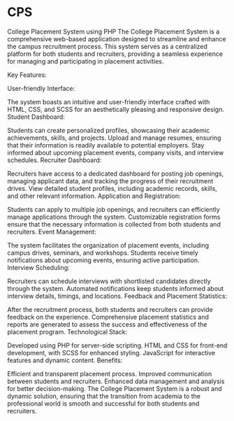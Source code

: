 # CPS
College Placement System using PHP
The College Placement System is a comprehensive web-based application designed to streamline and enhance the campus recruitment process. This system serves as a centralized platform for both students and recruiters, providing a seamless experience for managing and participating in placement activities.

Key Features:

User-friendly Interface:

The system boasts an intuitive and user-friendly interface crafted with HTML, CSS, and SCSS for an aesthetically pleasing and responsive design.
Student Dashboard:

Students can create personalized profiles, showcasing their academic achievements, skills, and projects.
Upload and manage resumes, ensuring that their information is readily available to potential employers.
Stay informed about upcoming placement events, company visits, and interview schedules.
Recruiter Dashboard:

Recruiters have access to a dedicated dashboard for posting job openings, managing applicant data, and tracking the progress of their recruitment drives.
View detailed student profiles, including academic records, skills, and other relevant information.
Application and Registration:

Students can apply to multiple job openings, and recruiters can efficiently manage applications through the system.
Customizable registration forms ensure that the necessary information is collected from both students and recruiters.
Event Management:

The system facilitates the organization of placement events, including campus drives, seminars, and workshops.
Students receive timely notifications about upcoming events, ensuring active participation.
Interview Scheduling:

Recruiters can schedule interviews with shortlisted candidates directly through the system.
Automated notifications keep students informed about interview details, timings, and locations.
Feedback and Placement Statistics:

After the recruitment process, both students and recruiters can provide feedback on the experience.
Comprehensive placement statistics and reports are generated to assess the success and effectiveness of the placement program.
Technological Stack:

Developed using PHP for server-side scripting.
HTML and CSS for front-end development, with SCSS for enhanced styling.
JavaScript for interactive features and dynamic content.
Benefits:

Efficient and transparent placement process.
Improved communication between students and recruiters.
Enhanced data management and analysis for better decision-making.
The College Placement System is a robust and dynamic solution, ensuring that the transition from academia to the professional world is smooth and successful for both students and recruiters.
